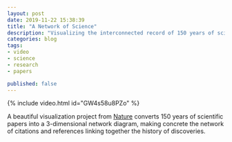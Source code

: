 ```yaml
---
layout: post
date: 2019-11-22 15:38:39
title: "A Network of Science"
description: "Visualizing the interconnected record of 150 years of scientific research."
categories: blog
tags:
- video
- science
- research
- papers

published: false
---
```


{% include video.html id="GW4s58u8PZo" %}

A beautiful visualization project from [Nature](https://www.nature.com/ "Nature") converts 150 years of scientific papers into a 3-dimensional network diagram, making concrete the network of citations and references linking together the history of discoveries.
